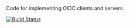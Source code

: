 Code for implementing OIDC clients and servers.

[![Build Status](https://travis-ci.org/coreos/go-oidc.png?branch=master)](https://travis-ci.org/coreos/go-oidc)
